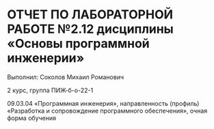 # ОТЧЕТ ПО ЛАБОРАТОРНОЙ РАБОТЕ №2.12 дисциплины «Основы программной инженерии» 

Выполнил: Соколов Михаил Романович

2 курс, группа ПИЖ-б-о-22-1

09.03.04 «Программная инженерия», направленность (профиль) «Разработка и сопровождение программного обеспечения», очная форма обучения 
